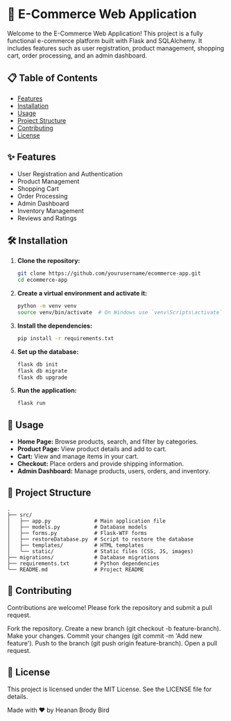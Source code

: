 # 🛒 E-Commerce Web Application

Welcome to the E-Commerce Web Application! This project is a fully functional e-commerce platform built with Flask and SQLAlchemy. It includes features such as user registration, product management, shopping cart, order processing, and an admin dashboard.

## 📋 Table of Contents

- [Features](#features)
- [Installation](#installation)
- [Usage](#usage)
- [Project Structure](#project-structure)
- [Contributing](#contributing)
- [License](#license)

## ✨ Features

- User Registration and Authentication
- Product Management
- Shopping Cart
- Order Processing
- Admin Dashboard
- Inventory Management
- Reviews and Ratings

## 🛠️ Installation

1. **Clone the repository:**
    ```bash
    git clone https://github.com/yourusername/ecommerce-app.git
    cd ecommerce-app
    ```

2. **Create a virtual environment and activate it:**
    ```bash
    python -m venv venv
    source venv/bin/activate  # On Windows use `venv\Scripts\activate`
    ```

3. **Install the dependencies:**
    ```bash
    pip install -r requirements.txt
    ```

4. **Set up the database:**
    ```bash
    flask db init
    flask db migrate
    flask db upgrade
    ```

5. **Run the application:**
    ```bash
    flask run
    ```

## 🚀 Usage

- **Home Page:** Browse products, search, and filter by categories.
- **Product Page:** View product details and add to cart.
- **Cart:** View and manage items in your cart.
- **Checkout:** Place orders and provide shipping information.
- **Admin Dashboard:** Manage products, users, orders, and inventory.

## 📂 Project Structure

```plaintext
.
├── src/
│   ├── app.py              # Main application file
│   ├── models.py           # Database models
│   ├── forms.py            # Flask-WTF forms
│   ├── restoreDatabase.py  # Script to restore the database
│   ├── templates/          # HTML templates
│   └── static/             # Static files (CSS, JS, images)
├── migrations/             # Database migrations
├── requirements.txt        # Python dependencies
└── README.md               # Project README

```

## 🤝 Contributing

Contributions are welcome! Please fork the repository and submit a pull request.

Fork the repository.
Create a new branch (git checkout -b feature-branch).
Make your changes.
Commit your changes (git commit -m 'Add new feature').
Push to the branch (git push origin feature-branch).
Open a pull request.

## 📜 License 
This project is licensed under the MIT License. See the LICENSE file for details.

Made with ❤️ by Heanan Brody Bird